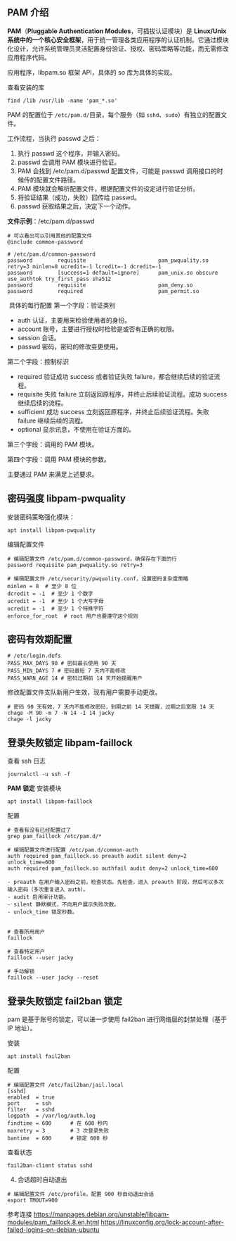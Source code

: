 ## PAM 介绍
**​PAM​**​（​**​Pluggable Authentication Modules​**​，可插拔认证模块）是 ​**​Linux/Unix 系统中的一个核心安全框架​**​，用于统一管理各类应用程序的认证机制。它通过模块化设计，允许系统管理员灵活配置身份验证、授权、密码策略等功能，而无需修改应用程序代码。

应用程序，libpam.so 框架 API，具体的 so 库为具体的实现。

查看安装的库
```
find /lib /usr/lib -name 'pam_*.so'
```

PAM 的配置位于 `/etc/pam.d/`目录，每个服务（如 `sshd`、`sudo`）有独立的配置文件。

工作流程，当执行 passwd 之后：
1. 执行 passwd 这个程序，并输入密码。
2. passwd 会调用 PAM 模块进行验证。
3. PAM 会找到 /etc/pam.d/passwd 配置文件，可能是 passwd 调用接口的时候传的配置文件路径。
4. PAM 模块就会解析配置文件，根据配置文件的设定进行验证分析。
5. 将验证结果（成功，失败）回传给 passwd。
6. passwd 获取结果之后，决定下一个动作。

​**​文件示例​**​：/etc/pam.d/passwd
```
# 可以看出可以引用其他的配置文件
@include common-password

# /etc/pam.d/common-password
password        requisite                       pam_pwquality.so retry=3 minlen=8 ucredit=-1 lcredit=-1 dcredit=-1
password        [success=1 default=ignore]      pam_unix.so obscure use_authtok try_first_pass sha512
password        requisite                       pam_deny.so
password        required                        pam_permit.so

```
​
具体的每行配置
第一个字段：验证类别
- auth 认证，主要用来检验使用者的身份。
- account 账号，主要进行授权时检验是或否有正确的权限。
- session 会话。
- passwd 密码，密码的修改变更使用。

第二个字段：控制标识
- required 验证成功 success 或者验证失败 failure，都会继续后续的验证流程。
- requisite 失败 failure 立刻返回原程序，并终止后续验证流程。成功 success 继续后续的流程。
- sufficient 成功 success 立刻返回原程序，并终止后续验证流程。失败 failure 继续后续的流程。
- optional 显示讯息，不使用在验证方面的。

第三个字段：调用的 PAM 模块。

第四个字段：调用 PAM 模块的参数。

主要通过 PAM 来满足上述要求。

## 密码强度 libpam-pwquality
安装密码策略强化模块：
```
apt install libpam-pwquality
```

编辑配置文件
```
# 编辑配置文件 /etc/pam.d/common-password，确保存在下面的行
password requisite pam_pwquality.so retry=3 

# 编辑配置文件 /etc/security/pwquality.conf，设置密码复杂度策略
minlen = 8  # 至少 8 位
dcredit = -1  # 至少 1 个数字
ucredit = -1  # 至少 1 个大写字母
ocredit = -1  # 至少 1 个特殊字符
enforce_for_root  # root 用户也要遵守这个规则
```


## 密码有效期配置
```
# /etc/login.defs
PASS_MAX_DAYS 90 # 密码最长使用 90 天 
PASS_MIN_DAYS 7 # 密码最短 7 天内不能修改 
PASS_WARN_AGE 14 # 密码过期前 14 天开始提醒用户
```

修改配置文件支队新用户生效，现有用户需要手动更改。
```
# 密码 90 天有效，7 天内不能修改密码，到期之前 14 天提醒，过期之后宽限 14 天
chage -M 90 -m 7 -W 14 -I 14 jacky
chage -l jacky
```

## 登录失败锁定 libpam-faillock
查看 ssh 日志
```
journalctl -u ssh -f
```

**PAM 锁定**
安装模块
```
apt install libpam-faillock
```

配置
```
# 查看有没有已经配置过了
grep pam_faillock /etc/pam.d/*

# 编辑配置文件进行配置 /etc/pam.d/common-auth
auth required pam_faillock.so preauth audit silent deny=2 unlock_time=600 
auth required pam_faillock.so authfail audit deny=2 unlock_time=600

- preauth 在用户输入密码之前，检查状态。先检查，进入 preauth 阶段，然后可以多次输入密码（多次重复进入 auth）。 
- audit 启用审计功能。
- silent 静默模式，不向用户展示失败次数。
- unlock_time 锁定秒数。
  

# 查看所用用户
faillock

# 查看特定用户
faillock --user jacky

# 手动解锁
faillock --user jacky --reset
```

## 登录失败锁定 fail2ban 锁定
pam 是基于账号的锁定，可以进一步使用 fail2ban 进行网络层的封禁处理（基于 IP 地址）。

安装
```
apt install fail2ban
```

配置
```
# 编辑配置文件 /etc/fail2ban/jail.local
[sshd]
enabled  = true
port     = ssh
filter   = sshd
logpath  = /var/log/auth.log
findtime = 600      # 在 600 秒内
maxretry = 3        # 3 次登录失败
bantime  = 600      # 锁定 600 秒
```

查看状态
```
fail2ban-client status sshd
```


4. 会话超时自动退出
```
# 编辑配置文件 /etc/profile，配置 900 秒自动退出会话
export TMOUT=900
```

参考连接
https://manpages.debian.org/unstable/libpam-modules/pam_faillock.8.en.html
https://linuxconfig.org/lock-account-after-failed-logins-on-debian-ubuntu
